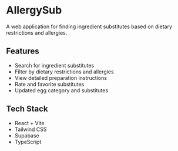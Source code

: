 # AllergySub

A web application for finding ingredient substitutes based on dietary restrictions and allergies.

## Features
- Search for ingredient substitutes
- Filter by dietary restrictions and allergies
- View detailed preparation instructions
- Rate and favorite substitutes
- Updated egg category and substitutes

## Tech Stack
- React + Vite
- Tailwind CSS
- Supabase
- TypeScript 